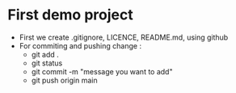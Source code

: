 # First demo project

- First we create .gitignore, LICENCE, README.md, using github
- For commiting and pushing change :
    - git add .
    - git status
    - git commit -m "message you want to add"
    - git push origin main
